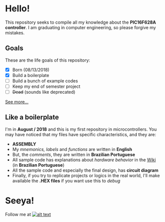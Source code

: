 # Hello!
This repository seeks to compile all my knowledge about the **PIC16F628A controller**. I am graduating in computer engineering, so please forgive my mistakes.

## Goals
These are the life goals of this repository:
 - [x] Born (08/13/2018)
 - [x] Build a boilerplate
 - [ ] Build a bunch of example codes
 - [ ] Keep my end of semester project
 - [ ] ~~Dead~~ (sounds like deprecated)

[See more...](https://github.com/acmlira/pic16f628a/wiki)

## Like a boilerplate
I'm in **August / 2018** and this is my first repository in microcontrollers. You may have noticed that my files have specific characteristics, and they are:
 - **ASSEMBLY**
 - My *mnemonics, labels* and *functions* are written in **English**
 - But, the *comments*, they are written in **Brazilian Portuguese**
 - All sample code has explanations about *hardware behavior* in the [Wiki](https://github.com/acmlira/pic16f628a/wiki) (in **Brazilian Portuguese**)
 - All the sample code and especially the final design, has **circuit diagram**
 - Finally, if you try to replicate projects or logics in the real world, I'll make available the **.HEX files** if you want use this to *debug* 

# Seeya!
Follow me at [![alt text][1.1]][1] 

[1.1]: http://i.imgur.com/wWzX9uB.png 

[1]: http://www.twitter.com/acmIira
